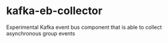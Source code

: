 # kafka-eb-collector
Experimental Kafka event bus component that is able to collect asynchronous group events
